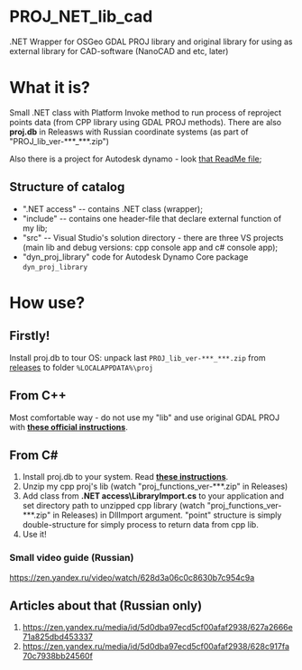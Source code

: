 # PROJ_NET_lib_cad
.NET Wrapper for OSGeo GDAL PROJ library and original library for using as external library for CAD-software (NanoCAD and etc, later)
# What it is?
Small .NET class with Platform Invoke method to run process of reproject points data (from CPP library using GDAL PROJ methods).  There are also **proj.db** in Releasws with Russian coordinate systems (as part of "PROJ_lib_ver-\*\*\*_\*\*\*.zip")

Also there is a project for Autodesk dynamo - look [that ReadMe file](dyn_ReadMe.md);
## Structure of catalog
- ".NET access" -- contains .NET class (wrapper);
- "include" -- contains one header-file that declare external function of my lib;
- "src" -- Visual Studio's solution directory - there are three VS projects (main lib and debug versions: cpp console app and c# console app);
- "dyn_proj_library" code for Autodesk Dynamo Core package ```dyn_proj_library```
# How use?
## Firstly!
Install proj.db to tour OS: unpack last ```PROJ_lib_ver-***_***.zip``` from [releases](https://github.com/GeorgGrebenyuk/PROJ_NET_lib_cad/releases) to folder ```%LOCALAPPDATA%\proj```
## From C++
Most comfortable way - do not use my "lib" and use original GDAL PROJ with [**these official instructions**](https://proj.org/development/quickstart.html).
## From C#
1. Install proj.db to your system. Read [**these instructions**](https://proj.org/resource_files.html#where-are-proj-resource-files-looked-for).
2. Unzip my cpp proj's lib (watch "proj_functions_ver-\*\*\*.zip" in Releases)
3. Add class from **.NET access\LibraryImport.cs** to your application and set directory path to unzipped cpp library (watch "proj_functions_ver-\*\*\*.zip" in Releases) in DllImport argument. "point" structure is simply double-structure for simply process to return data from cpp lib.
4. Use it!

### Small video guide (Russian)
https://zen.yandex.ru/video/watch/628d3a06c0c8630b7c954c9a

## Articles about that (Russian only)
1. https://zen.yandex.ru/media/id/5d0dba97ecd5cf00afaf2938/627a2666e71a825dbd453337
2. https://zen.yandex.ru/media/id/5d0dba97ecd5cf00afaf2938/628c917fa70c7938bb24560f
